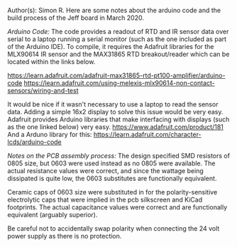 Author(s): Simon R.
Here are some notes about the arduino code and the build process of the Jeff board in March 2020.

*Arduino Code:*
The code provides a readout of RTD and IR sensor data over serial to a laptop running a serial monitor (such as the one included as part of the Arduino IDE).
To compile, it requires the Adafruit libraries for the MLX90614 IR sensor and the MAX31865 RTD breakout/reader which can be located within the links below.

https://learn.adafruit.com/adafruit-max31865-rtd-pt100-amplifier/arduino-code
https://learn.adafruit.com/using-melexis-mlx90614-non-contact-sensors/wiring-and-test


It would be nice if it wasn't necessary to use a laptop to read the sensor data. 
Adding a simple 16x2 display to solve this issue would be very easy.
Adafruit provides Arduino libraries that make interfacing with displays (such as the one linked below) very easy.
https://www.adafruit.com/product/181
And a Arduno library for this: https://learn.adafruit.com/character-lcds/arduino-code


*Notes on the PCB assembly process:*
The design specified SMD resistors of 0805 size, but 0603 were used instead as no 0805 were available. 
The actual resistance values were correct, and since the wattage being dissipated is quite low, the 0603 substitutes are functionally equivalent.

Ceramic caps of 0603 size were substituted in for the polarity-sensitive electrolytic caps that were implied in the pcb silkscreen and KiCad footprints.
The actual capacitance values were correct and are functionally equivalent (arguably superior).

Be careful not to accidentally swap polarity when connecting the 24 volt power supply as there is no protection.



